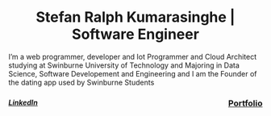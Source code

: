 <h1 align="center">Stefan Ralph Kumarasinghe | Software Engineer</h1>
I’m a web programmer, developer and Iot Programmer and Cloud Architect studying at Swinburne University of Technology and Majoring in Data Science, Software Developement and Engineering and I am the Founder of the dating app used by Swinburne Students
<h3 align="left">
<a style="float:right" href="https://www.linkedin.com/in/stefan-kumarasinghe">Portfolio </a> 


</h3>
<h5>
<a style="float:left" href="https://www.linkedin.com/in/stefan-kumarasinghe"> LinkedIn</a>

</h5>



